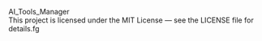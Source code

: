 AI_Tools_Manager<br>This project is licensed under the MIT License — see the LICENSE file for details.fg
